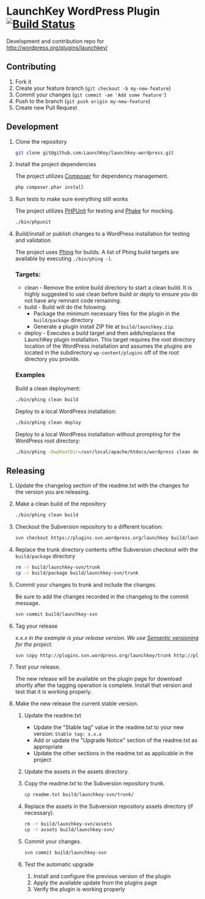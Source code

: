 # LaunchKey WordPress Plugin [![Build Status](https://travis-ci.org/LaunchKey/launchkey-wordpress.svg?branch=master)](https://travis-ci.org/LaunchKey/launchkey-wordpress)

Development and contribution repo for http://wordpress.org/plugins/launchkey/

## Contributing

1. Fork it
2. Create your feature branch (`git checkout -b my-new-feature`)
3. Commit your changes (`git commit -am 'Add some feature'`)
4. Push to the branch (`git push origin my-new-feature`)
5. Create new Pull Request

## Development

1.  Clone the repository
    
    ```bash
    git clone git@github.com:LaunchKey/launchkey-wordpress.git
    ```

2.  Install the project dependencies
    
    The project utilizes [Composer](https://getcomposer.org/) for dependency management.

    ```bash
    php composer.phar install
    ```

3.  Run tests to make sure everything still works

    The project utilizes [PHPUnit](https://phpunit.de/) for testing and [Phake](http://phake.readthedocs.org/) for
    mocking.
    
    ```bash
    ./bin/phpunit
    ```

4. Build/install or publish changes to a WordPress installation for testing and validation
    
    The project uses [Phing](https://www.phing.info/) for builds.  A list of Phing build targets are available by
    executing `./bin/phing -l`.
    
    ### Targets:

    * clean - Remove the entire build directory to start a clean build.  It is highly suggested to use clean before
      build or deply to ensure you do not have any remnant code remaining.
    * build - Build will do the folowing:
        * Package the minimum necessary files for the plugin in the `build/package` directory
        * Generate a plugin install ZIP file at `build/launchkey.zip`.
    * deploy - Executes a build target and then adds/replaces the LaunchKey plugin installation.  This target
      requires the root directory location of the WordPress installation and assumes the plugins are located in the
      subdirectory `wp-content/plugins` off of the root directory you provide.
    
    ### Examples

    Build a clean deployment:
    
    ```bash
    ./bin/phing clean build
    ```
    
    Deploy to a local WordPress installation:
    
    ```bash
    ./bin/phing clean deploy
    ```
    
    Deploy to a local WordPress installation without prompting for the WordPress root directory:
    
    ```bash
    ./bin/phing -DwpRootDir=/usr/local/apache/htdocs/wordpress clean deploy
    ```

## Releasing

1.  Update the changelog section of the readme.txt with the changes for the version you are releasing.

2.  Make a clean build of the repository
    
    ```bash
    ./bin/phing clean build
    ```

3.  Checkout the Subversion repository to a different location:
    
    ```bash
    svn checkout https://plugins.svn.wordpress.org/launchkey build/launchkey-svn
    ```

4.  Replace the trunk directory contents ofthe Subversion checkout with the `build/package` directory
    
    ```bash
    rm -r build/launchkey-svn/trunk
    cp -r build/package build/launchkey-svn/trunk
    ```

5.  Commit your changes to trunk and include the changes.
    
    Be sure to add the changes recorded in the changelog to the commit message.
    
    ```bash
    svn commit build/launchkey-svn
    ```

6.  Tag your release
    
    *x.x.x in the example is your release version.  We use [Semantic versioning](http://semver.org/) for the project.*
    
    ```bash
    svn copy http://plugins.svn.wordpress.org/launchkey/trunk http://plugins.svn.wordpress.org/launchkey/tags/x.x.x -m "Tagging release x.x.x"
    ```


7.  Test your release.
  
    The new release will be available on the plugin page for download shortly after the tagging operation is complete.
    Install that version and test that it is working properly.

8.  Make the new release the current stable version.

    1.  Update the readme.txt
        * Update the "Stable tag" value in the readme.txt to your new version: `Stable tag: x.x.x`
        * Add or update the "Upgrade Notice" section of the readme.txt as appropriate
        * Update the other sections in the readme.txt as applicable in the project

    2.  Update the assets in the assets directory.
    
    3.  Copy the readme.txt to the Subversion repository trunk.
        
        ```bash
        cp readme.txt build/launchkey-svn/trunk/
        ```
    
    4.  Replace the assets in the Subversion repository assets directory (if necessary).
        
        ```bash
        rm -r build/launchkey-svn/assets
        cp -r assets build/launchkey-svn/
        
    5.  Commit your changes.
        
        ```bash
        svn commit build/launchkey-svn
        ```
    
    6.  Test the automatic upgrade
        
        1. Install and configure the previous version of the plugin
        2. Apply the available update from the plugins page
        3. Verify the plugin is working properly